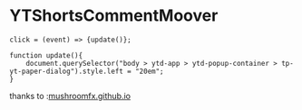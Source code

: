 # YTShortsCommentMoover
```
click = (event) => {update()};

function update(){
    document.querySelector("body > ytd-app > ytd-popup-container > tp-yt-paper-dialog").style.left = "20em";
}
```
thanks to :[mushroomfx.github.io](https://mushroomfx.github.io)
